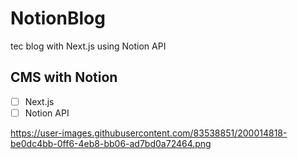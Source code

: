# NotionBlog
tec blog with Next.js using Notion API

## CMS with Notion
- [ ] Next.js
- [ ] Notion API

https://user-images.githubusercontent.com/83538851/200014818-be0dc4bb-0ff6-4eb8-bb06-ad7bd0a72464.png